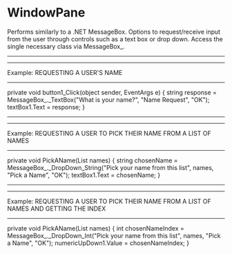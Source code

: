 # WindowPane
Performs similarly to a .NET MessageBox. Options to request/receive input from the user through controls such as a text box or drop down.
Access the single necessary class via MessageBox_.

------------------------------------------------------------------------------------------------------------------------------------------

*********************************
Example: REQUESTING A USER'S NAME
*********************************
private void button1_Click(object sender, EventArgs e)
{
    string response = MessageBox_._TextBox("What is your name?", "Name Request", "OK");
    textBox1.Text = response;
}

------------------------------------------------------------------------------------------------------------------------------------------

****************************************************************************************************************************************
Example: REQUESTING A USER TO PICK THEIR NAME FROM A LIST OF NAMES
****************************************************************************************************************************************
private void PickAName(List<string> names)
{
    string chosenName = MessageBox_._DropDown_String("Pick your name from this list", names, "Pick a Name", "OK");
    textBox1.Text = chosenName;
}

------------------------------------------------------------------------------------------------------------------------------------------

*****************************************************************************************
Example: REQUESTING A USER TO PICK THEIR NAME FROM A LIST OF NAMES AND GETTING THE INDEX
*****************************************************************************************
private void PickAName(List<string> names)
{
    int chosenNameIndex = MessageBox_._DropDown_Int("Pick your name from this list", names, "Pick a Name", "OK");
    numericUpDown1.Value = chosenNameIndex;
}
